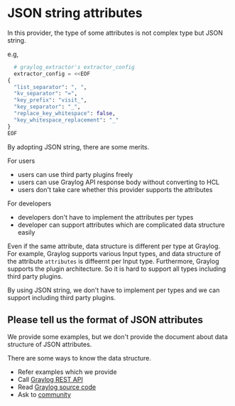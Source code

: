# JSON string attributes

In this provider, the type of some attributes is not complex type but JSON string.

e.g,

```tf
  # graylog_extractor's extractor_config
  extractor_config = <<EOF
{
  "list_separator": ", ",
  "kv_separator": "=",
  "key_prefix": "visit_",
  "key_separator": "_",
  "replace_key_whitespace": false,
  "key_whitespace_replacement": "_"
}
EOF
```

By adopting JSON string, there are some merits.

For users

* users can use third party plugins freely
* users can use Graylog API response body without converting to HCL
* users don't take care whether this provider supports the attributes

For developers

* developers don't have to implement the attributes per types
* developer can support attributes which are complicated data structure easily

Even if the same attribute, data structure is different per type at Graylog.  
For example, Graylog supports various Input types, and data structure of the attribute `attributes` is diffeernt per Input type.
Furthermore, Graylog supports the plugin architecture.
So it is hard to support all types including third party plugins.

By using JSON string, we don't have to implement per types and we can support including third party plugins.

## Please tell us the format of JSON attributes

We provide some examples, but we don't provide the document about data structure of JSON attributes.

There are some ways to know the data structure.

* Refer examples which we provide
* Call [Graylog REST API](https://docs.graylog.org/en/latest/pages/configuration/rest_api.html)
* Read [Graylog source code](https://github.com/Graylog2/graylog2-server)
* Ask to [community](https://community.graylog.org/)
